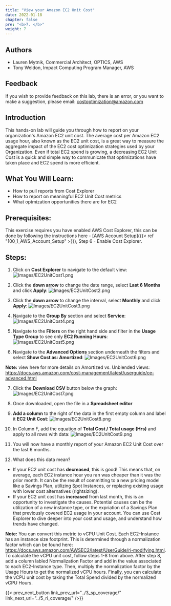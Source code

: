 ```yaml
---
title: "View your Amazon EC2 Unit Cost"
date: 2022-01-18
chapter: false
pre: "<b>7. </b>"
weight: 7
---
```

## Authors
- Lauren Mytnik, Commercial Architect, OPTICS, AWS
- Tony Weldon, Impact Computing Program Manager, AWS

## Feedback
If you wish to provide feedback on this lab, there is an error, or you want to make a suggestion, please email: costoptimization@amazon.com

## Introduction
This hands-on lab will guide you through how to report on your organization's Amazon EC2 unit cost. The average cost per Amazon EC2 usage hour, also known as the EC2 unit cost, is a great way to measure the aggregate impact of the EC2 cost optimization strategies used by your Organization. Even if total EC2 spend is growing, a decreasing EC2 Unit Cost is a quick and simple way to communicate that optimizations have taken place and EC2 spend is more efficient. 

## What You Will Learn:
- How to pull reports from Cost Explorer
- How to report on meaningful EC2 Unit Cost metrics
- What optmization opportunities there are for EC2

## Prerequisites: 
This exercise requires you have enabled AWS Cost Explorer, this can be done by following the instructions here - [AWS Account Setup]({{< ref "100_1_AWS_Account_Setup" >}}), Step 6 - Enable Cost Explorer.

## Steps:

1. Click on **Cost Explorer** to navigate to the default view:
![Images/EC2UnitCost1.png](/Cost/100_5_Cost_Visualization/Images/EC2UnitCost1.png?classes=lab_picture_small)

2. Click the **down arrow** to change the date range, select **Last 6 Months** and click **Apply**:
![Images/EC2UnitCost2.png](/Cost/100_5_Cost_Visualization/Images/EC2UnitCost2.png?classes=lab_picture_small)

3. Click the **down arrow** to change the interval, select **Monthly** and click **Apply**:
![Images/EC2UnitCost3.png](/Cost/100_5_Cost_Visualization/Images/EC2UnitCost3.png?classes=lab_picture_small)

4. Navigate to the **Group By** section and select **Service**:
![Images/EC2UnitCost4.png](/Cost/100_5_Cost_Visualization/Images/EC2UnitCost4.png?classes=lab_picture_small)

5. Navigate to the **Filters** on the right hand side and filter in the **Usage Type Group** to see only **EC2 Running Hours**:
![Images/EC2UnitCost5.png](/Cost/100_5_Cost_Visualization/Images/EC2UnitCost5.png?classes=lab_picture_small)

6. Navigate to the **Advanced Options** section underneath the filters and select **Show Cost as: Amortized**:
![Images/EC2UnitCost6.png](/Cost/100_5_Cost_Visualization/Images/EC2UnitCost6.png?classes=lab_picture_small)

**Note:** view here for more details on Amortized vs. Unblended views: https://docs.aws.amazon.com/cost-management/latest/userguide/ce-advanced.html

7. Click the **Download CSV** button below the graph:
![Images/EC2UnitCost7.png](/Cost/100_5_Cost_Visualization/Images/EC2UnitCost7.png?classes=lab_picture_small)

8. Once downloaded, open the file in a **Spreadsheet editor**

9. **Add a column** to the right of the data in the first empty column and label it **EC2 Unit Cost**:
![Images/EC2UnitCost8.png](/Cost/100_5_Cost_Visualization/Images/EC2UnitCost8.png?classes=lab_picture_small)

10. In Column F, add the equation of **Total Cost / Total usage (Hrs)** and apply to all rows with data:
![Images/EC2UnitCost9.png](/Cost/100_5_Cost_Visualization/Images/EC2UnitCost9.png?classes=lab_picture_small)

11. You will now have a monthly report of your Amazon EC2 Unit Cost over the last 6 months. 

12. What does this data mean? 
- If your EC2 unit cost has **decreased**, this is good! This means that, on average, each EC2 instance hour you ran was cheaper than it was the prior month. It can be the result of committing to a new pricing model like a Savings Plan, utilizing Spot Instances, or replacing existing usage with lower cost alternatives (rightsizing). 
- If your EC2 unit cost has **increased** from last month, this is an opportunity to investigate the causes. Potential causes can be the utilization of a new instance type, or the expriation of a Savings Plan that previously covered EC2 usage in your account. You can use Cost Explorer to dive deeper into your cost and usage, and understand how trends have changed. 

**Note:** You can convert this metric to vCPU Unit Cost. Each EC2-Instance has an instance size footprint. This is determined through a normalization factor which can be found here: https://docs.aws.amazon.com/AWSEC2/latest/UserGuide/ri-modifying.html. To calculate the vCPU unit cost, follow steps 1-8 from above. After step 8, add a column labled Normalization Factor and add in the value associated to each EC2-Instance type. Then, multiply the normalization factor by the Usage Hours to get the normalized vCPU hours. Finally, you can calculate the vCPU unit cost by taking the Total Spend divided by the normalized vCPU Hours.  

{{< prev_next_button link_prev_url="../3_sp_coverage/" link_next_url="../5_ri_coverage/" />}}